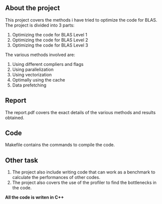 ## About the project
This project covers the methods i have tried to optimize the code for BLAS. The project is divided into 3 parts:
1. Optimizing the code for BLAS Level 1
2. Optimizing the code for BLAS Level 2
3. Optimizing the code for BLAS Level 3

The various methods involved are:
1. Using different compliers and flags
2. Using parallelization
3. Using vectorization
4. Optimally using the cache
5. Data prefetching

## Report
The report.pdf covers the exact details of the various methods and results obtained. 

## Code
Makefile contains the commands to compile the code.

## Other task
1. The project also include writing code that can work as a benchmark to calculate the performances of other codes. 
2. The project also covers the use of the profiler to find the bottlenecks in the code.

**All the code is writen in C++**